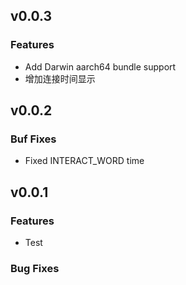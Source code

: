 ## v0.0.3

### Features
- Add Darwin aarch64 bundle support
- 增加连接时间显示

## v0.0.2

### Buf Fixes

- Fixed INTERACT_WORD time

## v0.0.1

### Features

- Test

### Bug Fixes
